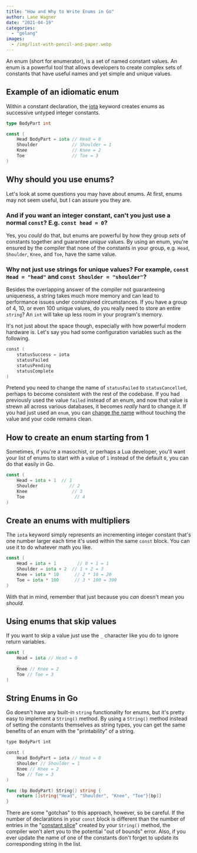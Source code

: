 ```yaml
---
title: "How and Why to Write Enums in Go"
author: Lane Wagner
date: "2021-04-19"
categories: 
  - "golang"
images:
  - /img/list-with-pencil-and-paper.webp
---
```


An enum (short for enumerator), is a set of named constant values. An enum is a powerful tool that allows developers to create complex sets of constants that have useful names and yet simple and unique values.

## Example of an idiomatic enum

Within a constant declaration, the [iota](https://golang.org/ref/spec#Iota) keyword creates enums as successive untyped integer constants.

```go
type BodyPart int

const (
    Head BodyPart = iota // Head = 0
    Shoulder             // Shoulder = 1
    Knee                 // Knee = 2
    Toe                  // Toe = 3
)
```

## Why should you use enums?

Let's look at some questions you may have about enums. At first, enums may not seem useful, but I can assure you they are.

### And if you want an integer constant, can't you just use a normal `const`? E.g. `const head = 0`?

Yes, you _could_ do that, but enums are powerful by how they group _sets_ of constants together and guarantee _unique_ values. By using an enum, you're ensured by the compiler that none of the constants in your group, e.g. `Head`, `Shoulder`, `Knee`, and `Toe`, have the same value.

### Why not just use strings for unique values? For example, `const Head = "head"` and `const Shoulder = "shoulder"`?

Besides the overlapping answer of the compiler not guaranteeing uniqueness, a string takes much more memory and can lead to performance issues under constrained circumstances. If you have a group of 4, 10, or even 100 unique values, do you really need to store an entire `string`? An `int` will take up less room in your program's memory.

It's not just about the space though, especially with how powerful modern hardware is. Let's say you had some configuration variables such as the following.

```go
const (
    statusSuccess = iota
    statusFailed
    statusPending
    statusComplete
)
```

Pretend you need to change the name of `statusFailed` to `statusCancelled`, perhaps to become consistent with the rest of the codebase. If you had previously used the value `failed` instead of an enum, and now that value is strewn all across various databases, it becomes _really_ hard to change it. If you had just used an `enum`, you can [change the name](https://qvault.io/clean-code/naming-variables/) without touching the value and your code remains clean.

## How to create an enum starting from 1

Sometimes, if you're a masochist, or perhaps a Lua developer, you'll want your list of enums to start with a value of `1` instead of the default `0`, you can do that easily in Go.

```go
const (
    Head = iota + 1  // 1
    Shoulder            // 2
    Knee                 // 3
    Toe                   // 4
)
```

## Create an enums with multipliers

The `iota` keyword simply represents an incrementing integer constant that's one number larger each time it's used within the same `const` block. You can use it to do whatever math you like.

```go
const (
    Head = iota + 1        // 0 + 1 = 1
    Shoulder = iota + 2  // 1 + 2 = 3
    Knee = iota * 10      // 2 * 10 = 20
    Toe = iota * 100      // 3 * 100 = 300
)
```

With that in mind, remember that just because you _can_ doesn't mean you _should_.

## Using enums that skip values

If you want to skip a value just use the `_` character like you do to ignore return variables.

```go
const (
    Head = iota // Head = 0
    _
    Knee // Knee = 2
    Toe // Toe = 3
)
```

## String Enums in Go

Go doesn't have any built-in `string` functionality for enums, but it's pretty easy to implement a `String()` method. By using a `String()` method instead of setting the constants themselves as string types, you can get the same benefits of an enum with the "printability" of a string.

```go
type BodyPart int

const (
    Head BodyPart = iota // Head = 0
    Shoulder // Shoulder = 1
    Knee // Knee = 2
    Toe // Toe = 3
)

func (bp BodyPart) String() string {
    return []string{"Head", "Shoulder", "Knee", "Toe"}[bp]]
}
```

There are some "gotchas" to this approach, however, so be careful. If the number of declarations in your `const` block is different than the number of entries in the "[constant slice](https://qvault.io/golang/golang-constant-maps-slices/)" created by your `String()` method, the compiler won't alert you to the potential "out of bounds" error. Also, if you ever update the name of one of the constants don't forget to update its corresponding string in the list.
